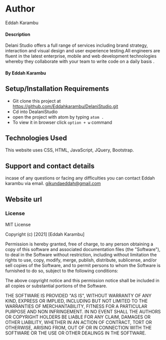 # Author
Eddah Karambu
#### Description
Delani Studio offers a full range of services including brand strategy, interaction and visual design and user experience testing.All engineers are fluent in the latest enterprise, mobile and web development technologies whereby they collaborate  with your team to write code on a daily basis .



#### By **Eddah Karambu**

## Setup/Installation Requirements
* Git clone this project at https://github.com/Eddahkarambu/DelaniStudio.git
* Cd into DealaniStudio
* open the project with atom by typing `atom .`
* To view it in browser click `option + w` command

## Technologies Used
This website uses  CSS, HTML, JavaScript, JQuery, Bootstrap.
## Support and contact details
incase of any questions or  facing any difficulties you can  contact Eddah karambu via email.
gikundaeddah@gmail.com
## Website url



### License
MIT License

Copyright (c) [2021] [Eddah Karambu]

Permission is hereby granted, free of charge, to any person obtaining a copy
of this software and associated documentation files (the "Software"), to deal
in the Software without restriction, including without limitation the rights
to use, copy, modify, merge, publish, distribute, sublicense, and/or sell
copies of the Software, and to permit persons to whom the Software is
furnished to do so, subject to the following conditions:

The above copyright notice and this permission notice shall be included in all
copies or substantial portions of the Software.

THE SOFTWARE IS PROVIDED "AS IS", WITHOUT WARRANTY OF ANY KIND, EXPRESS OR
IMPLIED, INCLUDING BUT NOT LIMITED TO THE WARRANTIES OF MERCHANTABILITY,
FITNESS FOR A PARTICULAR PURPOSE AND NON INFRINGEMENT. IN NO EVENT SHALL THE
AUTHORS OR COPYRIGHT HOLDERS BE LIABLE FOR ANY CLAIM, DAMAGES OR OTHER
LIABILITY, WHETHER IN AN ACTION OF CONTRACT, TORT OR OTHERWISE, ARISING FROM,
OUT OF OR IN CONNECTION WITH THE SOFTWARE OR THE USE OR OTHER DEALINGS IN THE
SOFTWARE.
